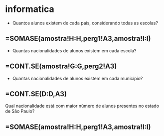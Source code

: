 # informatica
* Quantos alunos existem de cada país, considerando todas as escolas?
## =SOMASE(amostra!H:H,perg1!A3,amostra!I:I)
* Quantas nacionalidades de alunos existem em cada escola?
## =CONT.SE(amostra!G:G,perg2!A3)
* Quantas nacionalidades de alunos existem em cada município?
## =CONT.SE(D:D,A3)
Qual nacionalidade está com maior número de alunos presentes no estado de São Paulo?
## =SOMASE(amostra!H:H,perg1!A3,amostra!I:I)
